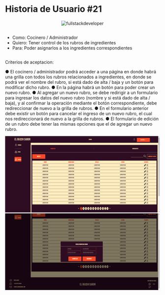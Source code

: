 # Historia de Usuario #21
  
<p align="center">
    <img
    src="https://media.tenor.com/bKMOJdUzX_gAAAAC/dog-finlin-dog.gif"
    alt="fullstackdeveloper"
    width="300px"
    height="300px"
    align="center"
/>
</p>

## 

*  Como: Cocinero / Administrador
*  Quiero: Tener control de los rubros de ingredientes
*  Para: Poder asignarlos a los ingredientes correspondientes


##

Criterios de aceptacion:

●	El cocinero / administrador podrá acceder a una página en donde habrá una grilla con todos los rubros relacionados a ingredientes, en donde se podrá ver el nombre del rubro, si está dado de alta / baja y un botón para modificar dicho rubro.
●	En la página habrá un botón para poder crear un nuevo rubro.
●	Al agregar un nuevo rubro, se debe redirigir a un formulario para ingresar los datos del nuevo rubro (nombre y si está dado de alta / baja), y al confirmar la operación mediante el botón correspondiente, debe redireccionar de nuevo a la grilla de rubros.
●	En el formulario anterior debe existir un botón para cancelar el ingreso de un nuevo rubro, el cual nos redireccionará de nuevo a la grilla de rubros.
●	El formulario de edición de un rubro debe tener las mismas opciones que el de agregar un nuevo rubro.



![image](https://github.com/DarioLopez18/DesarrolloDeSoftware-2023-ElBuenSabor/blob/HU21/HU-21-1.png)
![image](https://github.com/DarioLopez18/DesarrolloDeSoftware-2023-ElBuenSabor/blob/HU21/HU-21-2.png)
